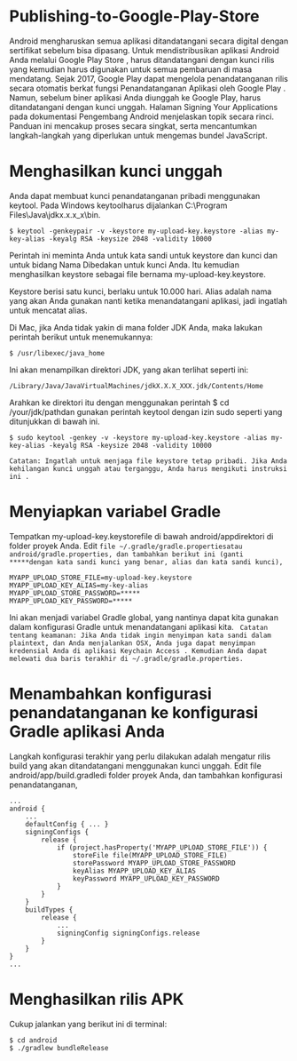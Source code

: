 # Publishing-to-Google-Play-Store
Android mengharuskan semua aplikasi ditandatangani secara digital dengan sertifikat sebelum bisa dipasang. Untuk mendistribusikan aplikasi Android Anda melalui Google Play Store , harus ditandatangani dengan kunci rilis yang kemudian harus digunakan untuk semua pembaruan di masa mendatang. Sejak 2017, Google Play dapat mengelola penandatanganan rilis secara otomatis berkat fungsi Penandatanganan Aplikasi oleh Google Play . Namun, sebelum biner aplikasi Anda diunggah ke Google Play, harus ditandatangani dengan kunci unggah. Halaman Signing Your Applications pada dokumentasi Pengembang Android menjelaskan topik secara rinci. Panduan ini mencakup proses secara singkat, serta mencantumkan langkah-langkah yang diperlukan untuk mengemas bundel JavaScript.

# Menghasilkan kunci unggah
Anda dapat membuat kunci penandatanganan pribadi menggunakan keytool. Pada Windows keytoolharus dijalankan C:\Program Files\Java\jdkx.x.x_x\bin.
```
$ keytool -genkeypair -v -keystore my-upload-key.keystore -alias my-key-alias -keyalg RSA -keysize 2048 -validity 10000
```
Perintah ini meminta Anda untuk kata sandi untuk keystore dan kunci dan untuk bidang Nama Dibedakan untuk kunci Anda. Itu kemudian menghasilkan keystore sebagai file bernama my-upload-key.keystore.

Keystore berisi satu kunci, berlaku untuk 10.000 hari. Alias ​​adalah nama yang akan Anda gunakan nanti ketika menandatangani aplikasi, jadi ingatlah untuk mencatat alias.

Di Mac, jika Anda tidak yakin di mana folder JDK Anda, maka lakukan perintah berikut untuk menemukannya:

```
$ /usr/libexec/java_home

```
Ini akan menampilkan direktori JDK, yang akan terlihat seperti ini:

```
/Library/Java/JavaVirtualMachines/jdkX.X.X_XXX.jdk/Contents/Home
```
Arahkan ke direktori itu dengan menggunakan perintah $ cd /your/jdk/pathdan gunakan perintah keytool dengan izin sudo seperti yang ditunjukkan di bawah ini.
```
$ sudo keytool -genkey -v -keystore my-upload-key.keystore -alias my-key-alias -keyalg RSA -keysize 2048 -validity 10000
```
``Catatan: Ingatlah untuk menjaga file keystore tetap pribadi. Jika Anda kehilangan kunci unggah atau terganggu, Anda harus mengikuti instruksi ini .``

# Menyiapkan variabel Gradle
Tempatkan my-upload-key.keystorefile di bawah android/appdirektori di folder proyek Anda.
Edit ``file ~/.gradle/gradle.propertiesatau android/gradle.properties, dan tambahkan berikut ini (ganti *****dengan kata sandi kunci yang benar, alias dan kata sandi kunci),``
```
MYAPP_UPLOAD_STORE_FILE=my-upload-key.keystore
MYAPP_UPLOAD_KEY_ALIAS=my-key-alias
MYAPP_UPLOAD_STORE_PASSWORD=*****
MYAPP_UPLOAD_KEY_PASSWORD=*****
```
Ini akan menjadi variabel Gradle global, yang nantinya dapat kita gunakan dalam konfigurasi Gradle untuk menandatangani aplikasi kita.
``
Catatan tentang keamanan: Jika Anda tidak ingin menyimpan kata sandi dalam plaintext, dan Anda menjalankan OSX, Anda juga dapat menyimpan kredensial Anda di aplikasi Keychain Access . Kemudian Anda dapat melewati dua baris terakhir di ~/.gradle/gradle.properties.``

# Menambahkan konfigurasi penandatanganan ke konfigurasi Gradle aplikasi Anda
Langkah konfigurasi terakhir yang perlu dilakukan adalah mengatur rilis build yang akan ditandatangani menggunakan kunci unggah. Edit file android/app/build.gradledi folder proyek Anda, dan tambahkan konfigurasi penandatanganan,
```
...
android {
    ...
    defaultConfig { ... }
    signingConfigs {
        release {
            if (project.hasProperty('MYAPP_UPLOAD_STORE_FILE')) {
                storeFile file(MYAPP_UPLOAD_STORE_FILE)
                storePassword MYAPP_UPLOAD_STORE_PASSWORD
                keyAlias MYAPP_UPLOAD_KEY_ALIAS
                keyPassword MYAPP_UPLOAD_KEY_PASSWORD
            }
        }
    }
    buildTypes {
        release {
            ...
            signingConfig signingConfigs.release
        }
    }
}
...
```
# Menghasilkan rilis APK
Cukup jalankan yang berikut ini di terminal:
```
$ cd android
$ ./gradlew bundleRelease
```
